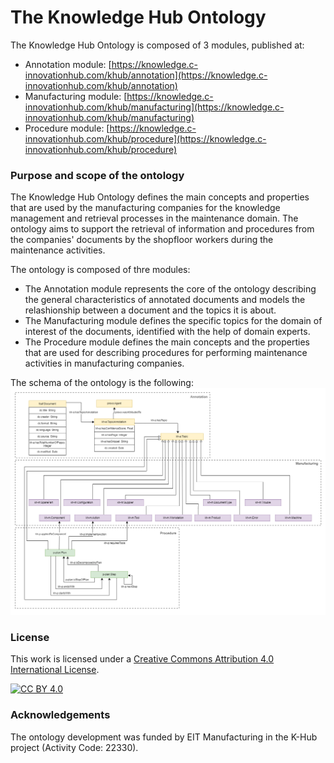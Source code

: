 The Knowledge Hub Ontology 
===================
The Knowledge Hub Ontology is composed of 3 modules, published at:
- Annotation module: [https://knowledge.c-innovationhub.com/khub/annotation](https://knowledge.c-innovationhub.com/khub/annotation)
- Manufacturing module: [https://knowledge.c-innovationhub.com/khub/manufacturing](https://knowledge.c-innovationhub.com/khub/manufacturing)
- Procedure module: [https://knowledge.c-innovationhub.com/khub/procedure](https://knowledge.c-innovationhub.com/khub/procedure)

### Purpose and scope of the ontology
The Knowledge Hub Ontology defines the main concepts and properties that are used by the manufacturing companies for the knowledge management and retrieval processes in the maintenance domain.
The ontology aims to support the retrieval of information and procedures from the companies' documents by the shopfloor workers during the maintenance activities. 

The ontology is composed of thre modules:
- The Annotation module represents the core of the ontology describing the general characteristics of annotated documents and models the relashionship between a document and the topics it is about.
- The Manufacturing module defines the specific topics for the domain of interest of the documents, identified with the help of domain experts.
- The Procedure module defines the main concepts and the properties that are used for describing procedures for performing maintenance activities in manufacturing companies.

The schema of the ontology is the following:
 ![KHUB ontology modules](/ontology-all.png)


### License

This work is licensed under a [Creative Commons Attribution 4.0 International
License](http://creativecommons.org/licenses/by/4.0/).

[![CC BY 4.0](https://i.creativecommons.org/l/by/4.0/88x31.png)](http://creativecommons.org/licenses/by/4.0/)

### Acknowledgements
The ontology development was funded by EIT Manufacturing in the K-Hub project (Activity Code: 22330).